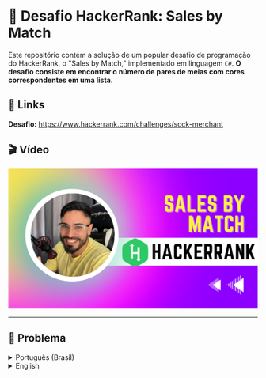 # 🥋 Desafio HackerRank: Sales by Match

Este repositório contém a solução de um popular desafio de programação do HackerRank, o "Sales by Match," implementado em linguagem `C#`. **O desafio consiste em encontrar o número de pares de meias com cores correspondentes em uma lista.**

## 🔗 Links

**Desafio:** https://www.hackerrank.com/challenges/sock-merchant

## 🎬 Vídeo

[![Solução do Desafio no YouTube](imgs/sales-by-match.png)](https://youtu.be/bRwdQIDX8W4)

---

## 📝 Problema

<details>
<summary>Português (Brasil)</summary>

### Problematica

Há uma grande pilha de meias que devem ser combinadas por cor. Dada uma matriz de inteiros representando a cor de cada meia, determine quantos pares de meias com cores correspondentes existem.

**Exemplo:**

```csharp
n = 7;
ar = [1, 2, 1, 2, 1, 3, 2]
```
Existe um par de cores `1` e um de cores `2`. Restam três meias ímpares, uma de cada cor. O número de pares é `2`.

### Descrição

Complete a função `sockMerchant` no editor abaixo.

sockMerchant tem os seguintes parâmetros:

`int n`: número de meias na pilha;
`int ar[n]`: as cores de cada meia

### Retorno

`int`: o número de pares

### Formato de Entrada

A primeira linha contém um número inteiro `n`, o número de meias representadas em `ar`.
A segunda linha contém `n` inteiros separados por espaços, `ar[i]` as cores das meias na pilha.

### Regras:

- `1 <= n <= 100`
- `1 <= ar[i] <= 100 onde 0 <= i < n`

### Demonstração

```csharp
n = 9;
ar = [10, 20, 20, 10, 10, 30, 50, 10, 20];
```
**Resultado:**
`3`

### Explicação:

![Sales By Match Explanation](imgs/example.png)

Existem três pares de meias.
</details>

<details>
<summary>English</summary>

There is a large pile of socks that must be paired by color. Given an array of integers representing the color of each sock, determine how many pairs of socks with matching colors there are.

**Example:**

There is one pair of color `1` and one of color `2`. There are three odd socks left, one of each color. The number of pairs is `2`.

### Function Description

Complete the sockMerchant function in the editor below.

sockMerchant has the following parameter(s):

- `int n`: the number of socks in the pile
- `int ar[n]`: the colors of each sock

### Returns

`int`: the number of pairs

### Input Format

The first line contains an integer `n`, the number of socks represented in `ar`.
The second line contains  space-separated integers, `ar[i]`, the colors of the socks in the pile.

### Constraints

- `1 <= n <= 100`
- `1 <= ar[i] <= 100 where 0 <= i < n`

### Sample Input

```csharp
n = 9;
ar = [10, 20, 20, 10, 10, 30, 50, 10, 20];
```
### Sample Output
```
3
```

### Explanation

![Sales By Match Explanation](imgs/example.png)

There are three pairs of socks.
</details>